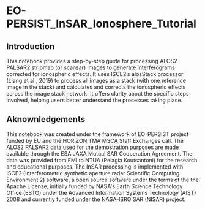 # EO-PERSIST_InSAR_Ionosphere_Tutorial

**Introduction**
---
This notebook provides a step-by-step guide for processing ALOS2 PALSAR2 stripmap (or scansar) images to generate interferograms corrected for ionospheric effects. It uses ISCE2’s alosStack processor (Liang et al., 2019) to process all images as a stack (with one reference image in the stack) and calculates and corrects the ionospheric effects across the image stack network. It offers clarity about the specific steps involved, helping users better understand the processes taking place. 


**Aknownledgements**
---

This notebook was created under the framework of EO-PERSIST project funded by EU and the HORIZON TMA MSCA Staff Exchanges call. The ALOS2 PALSAR2 data used for the demostration purposes are made available through the ESA JAXA Mutual SAR Cooperation Agreement. The data was provided from FMI to NTUA (Pelagia Koutsantoni) for the research and educational purposes. The InSAR processing is implemented with ISCE2 (Interferometric synthetic aperture radar Scientific Computing Environment 2) software, a open source software under the terms of the the Apache License, initially funded by NASA's Earth Science Technology Office (ESTO) under the Advanced Information Systems Technology (AIST) 2008 and currently funded under the NASA-ISRO SAR (NISAR) project.

